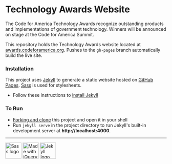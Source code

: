 # Technology Awards Website

The Code for America Technology Awards recognize outstanding products and implementations of government technology. Winners will be announced on stage at the Code for America Summit.

This repository holds the Technology Awards website located at [awards.codeforamerica.org](http://awards.codeforamerica.org/). Pushes to the `gh-pages` branch automatically build the live site.

### Installation

This project uses [Jekyll](https://github.com/codeforamerica/howto/blob/master/Jekyll.md) to generate a static website hosted on [GitHub Pages](https://pages.github.com). [Sass](http://sass-lang.com/install) is used for stylesheets.

* Follow these instructions to [install Jekyll](https://github.com/codeforamerica/howto/blob/master/Jekyll.md)

### To Run

* [Forking and clone](https://help.github.com/articles/fork-a-repo/) this project and open it in your shell
* Run `jekyll serve` in the project directory to run Jekyll's built-in development server at **http://localhost:4000**.

___

<img src="https://cdn.rawgit.com/sass/sass-site/master/source/assets/img/logos/logo.svg" alt="Sass logo" height="50px" />
<img src="http://upload.wikimedia.org/wikipedia/en/9/9e/JQuery_logo.svg" alt="Made with jQuery" height="50px" />
<img src="https://cdn.rawgit.com/jekyll/brand/master/jekyll-logo-light-transparent.png" alt="Jekyll logo" height="50px" />
